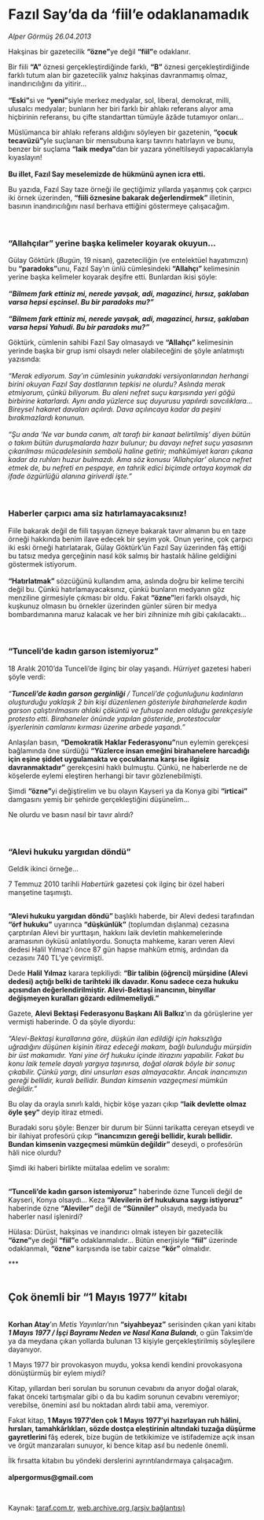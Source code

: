 # Fazıl Say’da da ‘fiil’e odaklanamadık

*Alper Görmüş 26.04.2013*

<div class="yazi"><p>Hakşinas bir gazetecilik <b>“özne”</b>ye değil <b>“fiil”</b>e odaklanır.</p>
<p>Bir fiili <b>“A”</b> öznesi gerçekleştirdiğinde farklı, <b>“B”</b> öznesi gerçekleştirdiğinde farklı tutum alan bir gazetecilik yalnız hakşinas davranmamış olmaz, inandırıcılığını da yitirir...<br/><br/><b>“Eski”</b>si ve <b>“yeni”</b>siyle merkez medyalar, sol, liberal, demokrat, milli, ulusalcı medyalar; bunların her biri farklı bir ahlakı referans alıyor ama hiçbirinin referansı, bu çifte standarttan tümüyle âzâde tutamıyor onları...</p>
<p>Müslümanca bir ahlakı referans aldığını söyleyen bir gazetenin, <b>“çocuk tecavüzü”</b>yle suçlanan bir mensubuna karşı tavrını hatırlayın ve bunu, benzer bir suçlama <b>“laik</b> <b>medya”</b>dan bir yazara yöneltilseydi yapacaklarıyla kıyaslayın!<br/><br/><b>Bu illet, Fazıl Say meselemizde de hükmünü aynen icra etti.</b></p>
<p>Bu yazıda, Fazıl Say taze örneği ile geçtiğimiz yıllarda yaşanmış çok çarpıcı iki örnek üzerinden, <b>“fiili öznesine bakarak değerlendirmek”</b> illetinin, basının inandırıcılığını nasıl berhava ettiğini göstermeye çalışacağım.<br/><br/><br/></p>
<h3>“Allahçılar” yerine başka kelimeler koyarak okuyun...</h3>
<p>Gülay Göktürk (<i>Bugün</i>, 19 nisan), gazeteciliğin (ve entelektüel hayatımızın) bu <b>“paradoks”</b>unu, Fazıl Say’ın ünlü cümlesindeki <b>“Allahçı” </b>kelimesinin yerine başka kelimeler koyarak deşifre etti. Bunlardan ikisi şöyle:<br/><br/><b><i>“Bilmem fark ettiniz mi, nerede yavşak, adi, magazinci, hırsız, şaklaban varsa hepsi eşcinsel. Bu bir paradoks mu?”<br/><br/></i></b><b><i>“Bilmem fark ettiniz mi, nerede yavşak, adi, magazinci, hırsız, şaklaban varsa hepsi Yahudi. Bu bir paradoks mu?”</i></b></p>
<p>Göktürk, cümlenin sahibi Fazıl Say olmasaydı ve <b>“Allahçı”</b> kelimesinin yerinde başka bir grup ismi olsaydı neler olabileceğini de şöyle anlatmıştı yazısında:<br/><br/><i>“Merak ediyorum. Say’ın cümlesinin yukarıdaki versiyonlarından herhangi birini okuyan Fazıl Say dostlarının tepkisi ne olurdu? Aslında merak etmiyorum, çünkü biliyorum. Bu aleni nefret suçu karşısında yeri göğü birbirine katarlardı. Aynı anda yüzlerce suç duyurusu yapılırdı savcılıklara... Bireysel hakaret davaları açılırdı. Dava açılıncaya kadar da peşini bırakmazlardı konunun.<br/><br/></i><i>“Şu anda ‘Ne var bunda canım, alt tarafı bir kanaat belirtilmiş’ diyen bütün o takım bütün duruşmalarda hazır bulunur; bu davayı nefret suçu yasasının çıkarılması mücadelesinin sembolü haline getirir; mahkûmiyet kararı çıkana kadar da ruhları huzur bulmazdı. Ama söz konusu ‘Allahçılar’ olunca nefret etmek de, bu nefreti en pespaye, en tahrik edici biçimde ortaya koymak da ifade özgürlüğü alanına giriverdi işte.”<br/><br/><br/></i></p>
<h3>Haberler çarpıcı ama siz hatırlamayacaksınız!</h3>
<p>Fiile bakarak değil de fiili taşıyan özneye bakarak tavır almanın bu en taze örneği hakkında benim ilave edecek bir şeyim yok. Onun yerine, çok çarpıcı iki eski örneği hatırlatarak, Gülay Göktürk’ün Fazıl Say üzerinden fâş ettiği bu tatsız medya gerçeğinin nasıl kök salmış bir hastalık hâline geldiğini göstermek istiyorum. <br/><br/><b>“Hatırlatmak” </b>sözcüğünü kullandım ama, aslında doğru bir kelime tercihi değil bu. Çünkü hatırlamayacaksınız, çünkü bunların medyanın göz menziline girmesiyle çıkması bir oldu. Fakat <b>“özne”</b>leri<b> </b>farklı olsaydı, hiç kuşkunuz olmasın bu örnekler üzerinden günler süren bir medya bombardımanına maruz kalacak ve her biri zihninize mıh gibi çakılacaktı... <br/><br/><br/></p>
<h3>“Tunceli’de kadın garson istemiyoruz”</h3>
<p>18 Aralık 2010’da Tunceli’de ilginç bir olay yaşandı. <i>Hürriyet</i> gazetesi haberi şöyle verdi:<br/><br/><i>“<b>Tunceli’de kadın garson gerginliği</b> / Tunceli’de çoğunluğunu kadınların oluşturduğu yaklaşık 2 bin kişi düzenlenen gösteriyle birahanelerde kadın garson çalıştırılmasını ahlaki çöküntü ve fuhuşa neden olduğu gerekçesiyle protesto etti.</i> <i>Birahaneler önünde yapılan gösteride, protestocular işyerlerinin camlarını kırması üzerine arbede yaşandı.”</i></p>
<p>Anlaşılan basın, <b>“Demokratik Haklar Federasyonu”</b>nun eylemin gerekçesi bağlamında öne sürdüğü <b>“Yüzlerce insan emeğini birahanelere harcadığı için eşine şiddet uygulamakta ve çocuklarına karşı ise ilgisiz davranmaktadır”</b> gerekçesini haklı bulmuştu. Çünkü, ne haberlerde ne de köşelerde eylemi eleştiren herhangi bir tavır gözlenebilmişti.</p>
<p>Şimdi <b>“özne”</b>yi değiştirelim ve bu olayın Kayseri ya da Konya gibi <b>“irticai” </b>damgasını yemiş bir şehirde gerçekleştiğini düşünelim...</p>
<p>Ne olurdu ve basın nasıl bir tavır alırdı? <br/><br/><br/></p>
<h3>“Alevi hukuku yargıdan döndü”</h3>
<p>Geldik ikinci örneğe...</p>
<p>7 Temmuz 2010 tarihli <i>Habertürk</i> gazetesi çok ilginç bir özel haberi manşetine taşımıştı.</p>
<p><b><br/>“Alevi hukuku yargıdan döndü” </b>başlıklı haberde, bir Alevi dedesi tarafından <b>“örf hukuku”</b> uyarınca <b>“düşkünlük”</b> (toplumdan dışlanma) cezasına çarptırılan Alevi bir yurttaşın, hakkını laik devletin mahkemelerinde aramasının öyküsü anlatılıyordu. Sonuçta mahkeme, kararı veren Alevi dedesi Halil Yılmaz’ı önce 87 gün hapse mahkûm etmiş, ardından da cezasını 740 TL’ye çevirmişti.</p>
<p>Dede <b>Halil Yılmaz</b> karara tepkiliydi: <b>“Bir talibin (öğrenci) mürşidine (Alevi dedesi) açtığı belki de tarihteki ilk davadır. Konu sadece ceza hukuku açısından değerlendirilmiştir. Alevi-Bektaşi inancının, binyıllar değişmeyen kuralları gözardı edilmemeliydi.” </b></p>
<p>Gazete, <b>Alevi Bektaşi Federasyonu Başkanı Ali Balkız</b>’ın da görüşlerine yer vermişti haberinde. O da şöyle diyordu:<br/><br/><i>“Alevi-Bektaşi kurallarına göre, düşkün ilan edildiği için haksızlığa uğradığını düşünen kişinin itiraz edeceği makam, bağlı bulunduğu mürşidin bir üst makamıdır. Yani yine örf hukuku içinde itirazını yapabilir. Fakat bu konu laik temele</i> <i>dayalı yargıya taşınırsa, doğal olarak böyle bir sonuç çıkabilir. Çünkü yargı, dini unsurları esas almayacaktır. Ancak inancımızın gereği bellidir, kuralı bellidir. Bundan kimsenin vazgeçmesi mümkün değildir.”</i></p>
<p>Bu olay da orayla sınırlı kaldı, hiçbir köşe yazarı çıkıp <b>“laik devlette olmaz öyle şey”</b> deyip itiraz etmedi.</p>
<p>Buradaki soru şöyle: Benzer bir durum bir Sünni tarikatta cereyan etseydi ve bir ilahiyat profesörü çıkıp <b>“inancımızın gereği bellidir, kuralı bellidir. Bundan kimsenin vazgeçmesi mümkün değildir” </b>deseydi, o profesörün hâli nice olurdu?</p>
<p>Şimdi iki haberi birlikte mütalaa edelim ve soralım:</p>
<p><b><br/>“Tunceli’de kadın garson istemiyoruz”</b> haberinde özne Tunceli değil de Kayseri, Konya olsaydı... Keza <b>“Alevilerin örf hukukuna saygı istiyoruz”</b> haberinde özne <b>“Aleviler”</b> değil de <b>“Sünniler”</b> olsaydı, medyada bu haberler nasıl işlenirdi?</p>
<p>Hülasa: Dürüst, hakşinas ve inandırıcı olmak isteyen bir gazetecilik <b>“özne”</b>ye değil <b>“fiil”</b>e odaklanmalıdır... Bütün enerjisiyle <b>“fiil”</b> üzerinde odaklanmalı, <b>“özne”</b> karşısında ise tabir caizse <b>“kör”</b> olmalıdır.</p>
<p>***<br/><br/></p>
<h2>Çok önemli bir “1 Mayıs 1977” kitabı</h2>
<p><b><br/>Korhan Atay</b>’ın <i>Metis Yayınları</i>’nın <b>“siyahbeyaz”</b> serisinden çıkan yani kitabı <b><i>1 Mayıs 1977 / İşçi Bayramı Neden ve Nasıl Kana Bulandı</i></b>, o gün Taksim’de ya da meydana çıkan yollarda bulunan 13 kişiyle gerçekleştirilmiş söyleşilere dayanıyor.</p>
<p>1 Mayıs 1977 bir provokasyon muydu, yoksa kendi kendini provokasyona dönüştürmüş bir eylem miydi? </p>
<p>Kitap, yıllardan beri sorulan bu sorunun cevabını da arıyor doğal olarak, fakat önceki tartışmalar gibi o da bu kadim sorunun cevabını veremiyor; verebilse, önemini asıl bu noktadan alırdı tabii ama, veremiyor. </p>
<p>Fakat kitap, <b>1 Mayıs 1977’den çok 1 Mayıs 1977’yi hazırlayan ruh hâlini, hırsları, tamahkârlıkları, sözde dostça eleştirinin altındaki tuzağa düşürme gayretlerini </b>fâş ederek, bize bugün de tetkikimize ve istifademize açık insan ve örgüt manzaraları sunuyor, ki bence kitap asıl bu nedenle önemli. </p>
<p>İlk fırsatta kitabın bu yöndeki derslerini ayrıntılandırmaya çalışacağım.<br/><br/><b>alpergormus@gmail.com</b></p>
<p> </p>
</div>

Kaynak: [taraf.com.tr](m), [web.archive.org (arşiv bağlantısı)](http://web.archive.org/web/20130830063218/http://taraf.com.tr/alper-gormus/makale-fazil-say-da-da-fiil-e-odaklanamadik.htm)
